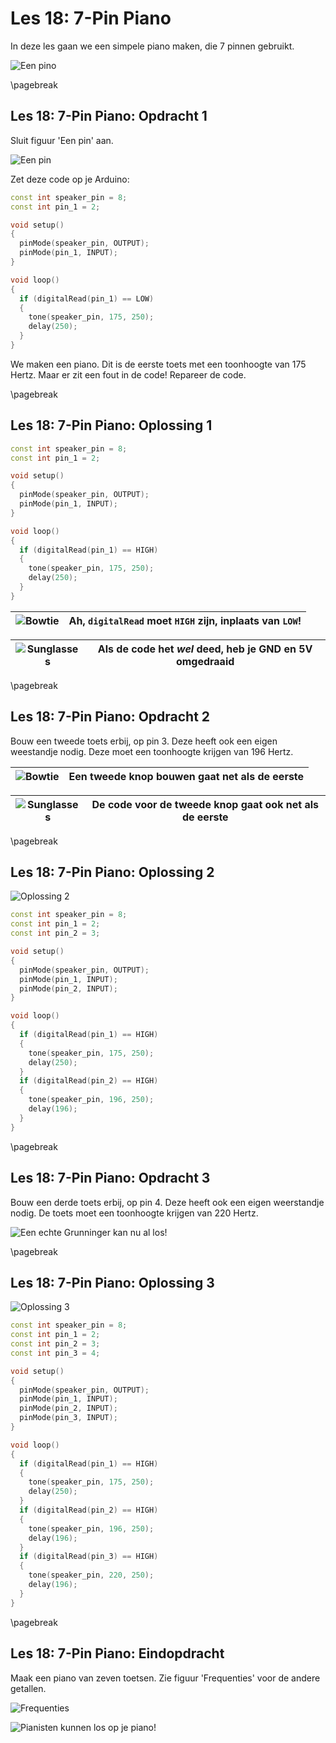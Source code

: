 # Les 18: 7-Pin Piano

In deze les gaan we een simpele piano maken, die 7 pinnen gebruikt.

![Een pino](18_pino.jpg)

\pagebreak

## Les 18: 7-Pin Piano: Opdracht 1

Sluit figuur 'Een pin' aan.

![Een pin](18_7_pin_piano_1.png)

Zet deze code op je Arduino:

```c++
const int speaker_pin = 8;
const int pin_1 = 2;

void setup()
{
  pinMode(speaker_pin, OUTPUT);
  pinMode(pin_1, INPUT);
}

void loop()
{
  if (digitalRead(pin_1) == LOW)
  {
    tone(speaker_pin, 175, 250);
    delay(250);
  }
}
```

We maken een piano. Dit is de eerste toets met een toonhoogte van 175 Hertz.
Maar er zit een fout in de code! Repareer de code.

\pagebreak

## Les 18: 7-Pin Piano: Oplossing 1

```c++
const int speaker_pin = 8;
const int pin_1 = 2;

void setup()
{
  pinMode(speaker_pin, OUTPUT);
  pinMode(pin_1, INPUT);
}

void loop()
{
  if (digitalRead(pin_1) == HIGH)
  {
    tone(speaker_pin, 175, 250);
    delay(250);
  }
}
```

![Bowtie](EmojiBowtie.png) | Ah, `digitalRead` moet `HIGH` zijn, inplaats van `LOW`!
:-------------:|:----------------------------------------: 

![Sunglasses](EmojiSunglasses.png) | Als de code het *wel* deed, heb je GND en 5V omgedraaid
:-------------:|:----------------------------------------: 

\pagebreak

## Les 18: 7-Pin Piano: Opdracht 2

Bouw een tweede toets erbij, op pin 3. 
Deze heeft ook een eigen weestandje nodig. 
Deze moet een toonhoogte krijgen van 196 Hertz.

![Bowtie](EmojiBowtie.png) | Een tweede knop bouwen gaat net als de eerste
:-------------:|:----------------------------------------: 

![Sunglasses](EmojiSunglasses.png) | De code voor de tweede knop gaat ook net als de eerste
:-------------:|:----------------------------------------: 

\pagebreak

## Les 18: 7-Pin Piano: Oplossing 2

![Oplossing 2](18_7_pin_piano_2.png)

```c++
const int speaker_pin = 8;
const int pin_1 = 2;
const int pin_2 = 3;

void setup()
{
  pinMode(speaker_pin, OUTPUT);
  pinMode(pin_1, INPUT);
  pinMode(pin_2, INPUT);
}

void loop()
{
  if (digitalRead(pin_1) == HIGH)
  {
    tone(speaker_pin, 175, 250);
    delay(250);
  }
  if (digitalRead(pin_2) == HIGH)
  {
    tone(speaker_pin, 196, 250);
    delay(196);
  }
}
```

\pagebreak

## Les 18: 7-Pin Piano: Opdracht 3

Bouw een derde toets erbij, op pin 4. 
Deze heeft ook een eigen weerstandje nodig. 
De toets moet een toonhoogte krijgen van 220 Hertz.

![Een echte Grunninger kan nu al los!](18_kim_feenstra_vader_ja.png)

\pagebreak

## Les 18: 7-Pin Piano: Oplossing 3

![Oplossing 3](18_7_pin_piano_3.png)

```c++
const int speaker_pin = 8;
const int pin_1 = 2;
const int pin_2 = 3;
const int pin_3 = 4;

void setup()
{
  pinMode(speaker_pin, OUTPUT);
  pinMode(pin_1, INPUT);
  pinMode(pin_2, INPUT);
  pinMode(pin_3, INPUT);
}

void loop()
{
  if (digitalRead(pin_1) == HIGH)
  {
    tone(speaker_pin, 175, 250);
    delay(250);
  }
  if (digitalRead(pin_2) == HIGH)
  {
    tone(speaker_pin, 196, 250);
    delay(196);
  }
  if (digitalRead(pin_3) == HIGH)
  {
    tone(speaker_pin, 220, 250);
    delay(196);
  }
}
```

\pagebreak

## Les 18: 7-Pin Piano: Eindopdracht

Maak een piano van zeven toetsen. Zie figuur 'Frequenties' voor de andere getallen.

![Frequenties](18_frequenties.png)

![Pianisten kunnen los op je piano!](18_jan_vayne.jpeg)
